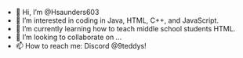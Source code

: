 - 👋 Hi, I’m @Hsaunders603
- 👀 I’m interested in coding in Java, HTML, C++, and JavaScript.
- 🌱 I’m currently learning how to teach middle school students HTML.
- 💞️ I’m looking to collaborate on ...
- 📫 How to reach me: Discord @9teddys!

<!---
Hsaunders603/Hsaunders603 is a ✨ special ✨ repository because its `README.md` (this file) appears on your GitHub profile.
You can click the Preview link to take a look at your changes.
--->
